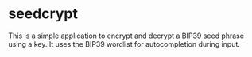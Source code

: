 # seedcrypt
This is a simple application to encrypt and decrypt a BIP39 seed phrase using a key.
It uses the BIP39 wordlist for autocompletion during input.
